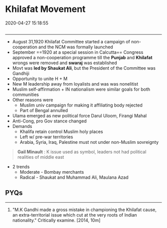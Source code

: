 # Khilafat Movement

2020-04-27 15:18:55

```toc
```

---

- August 31,1920 Khilafat Committee started a campaign of non-cooperation and the NCM was formally launched
- September ==1920 at a special session in Calcutta== Congress approved a non-cooperation programme till the **Punjab** and **Khilafat** wrongs were removed and **swaraj** was established
- Movt was **led by Shaukat Ali**, but the President of the Committee was Gandhiji
- Opportunity to unite H + M
- New M leadership away from loyalists and was was nonelitist
- Muslim self-affirmation + IN nationalism were similar goals for both communities
- Other reasons were
    - Muslim univ campaign for making it affiliating body rejected
    - Part of Bengal annulled
- Ulama emerged as new political force Darul Uloom, Firangi Mahal
- Anti-Cong, pro Gov stance changed
- Demands
    - Khalifa retain control Muslim holy places
    - Left w/ pre-war territories
    - Arabia, Syria, Iraq, Palestine must not under non-Muslim sovreignty

>  **Gail Minault** : K issue used as symbol, leaders not had political realities of middle east

- 2 trends
    - Moderate - Bombay merchants
    - Radical - Shaukat and Muhammad Ali, Maulana Azad

## PYQs

---

1. "M.K Gandhi made a gross mistake in championing the Khilafat cause, an extra-territorial issue which cut at the very roots of Indian nationality." Critically examine. [2014, 10m]
